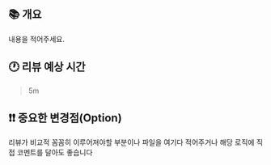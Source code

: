 ## 📚 개요

내용을 적어주세요.

## 🕐 리뷰 예상 시간

> 5m

## ❗❗ 중요한 변경점(Option)

리뷰가 비교적 꼼꼼히 이루어져야할 부분이나 파일을 여기다 적어주거나
해당 로직에 직접 코멘트를 달아도 좋습니다
